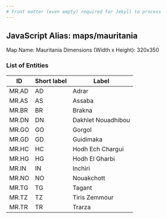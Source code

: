 ```yaml
---
# Front matter (even empty) required for Jekyll to process
---
```


## JavaScript Alias: maps/mauritania

Map Name: Mauritania
Dimensions (Width x Height): 320x350





### List of Entities

ID | Short label | Label
---|---|---|
MR.AD|AD|Adrar
MR.AS|AS|Assaba
MR.BR|BR|Brakna
MR.DN|DN|Dakhlet Nouadhibou
MR.GO|GO|Gorgol
MR.GD|GD|Guidimaka
MR.HC|HC|Hodh Ech Chargui
MR.HG|HG|Hodh El Gharbi
MR.IN|IN|Inchiri
MR.NO|NO|Nouakchott
MR.TG|TG|Tagant
MR.TZ|TZ|Tiris Zemmour
MR.TR|TR|Trarza

